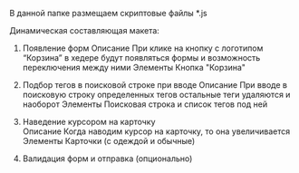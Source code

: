 В данной папке размещаем скриптовые файлы *.js 

Динамическая составляющая макета: 

1.  Появление форм 
Описание 
При клике на кнопку с логотипом “Корзина” в хедере будут появляться формы и возможность переключения между ними 
Элементы 
Кнопка "Корзина" 

2.  Подбор тегов в поисковой строке при вводе 
Описание 
При вводе в поисковую строку определенных тегов остальные теги удаляются и наоборот 
Элементы 
Поисковая строка и список тегов под ней 

3.  Наведение курсором на карточку  
Описание 
Когда наводим курсор на карточку, то она увеличивается 
Элементы 
Карточки (с одеждой и обычные) 

4.  Валидация форм и отправка (опционально) 